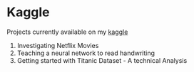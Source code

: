 # Kaggle
Projects currently available on my [kaggle](https://www.kaggle.com/osmanshamso)
1. Investigating Netflix Movies
2. Teaching a neural network to read handwriting
3. Getting started with Titanic Dataset - A technical Analysis
